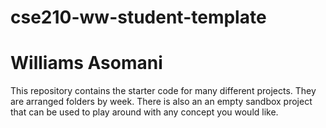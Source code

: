 # cse210-ww-student-template
# Williams Asomani

This repository contains the starter code for many different projects. They are arranged folders by week. There is also an an empty sandbox project that can be used to play around with any concept you would like.
